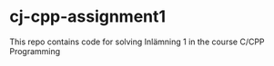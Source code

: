 # cj-cpp-assignment1
This repo contains code for solving Inlämning 1 in the course C/CPP Programming
